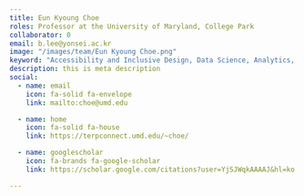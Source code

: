 ```yaml
---
title: Eun Kyoung Choe
roles: Professor at the University of Maryland, College Park
collaborator: 0
email: b.lee@yonsei.ac.kr
image: "/images/team/Eun Kyoung Choe.png"
keyword: "Accessibility and Inclusive Design, Data Science, Analytics, and Visualization, Health Informatics, Human-Computer Interaction"
description: this is meta description
social:
  - name: email
    icon: fa-solid fa-envelope
    link: mailto:choe@umd.edu

  - name: home
    icon: fa-solid fa-house
    link: https://terpconnect.umd.edu/~choe/

  - name: googlescholar
    icon: fa-brands fa-google-scholar
    link: https://scholar.google.com/citations?user=YjSJWqkAAAAJ&hl=ko

---
```


